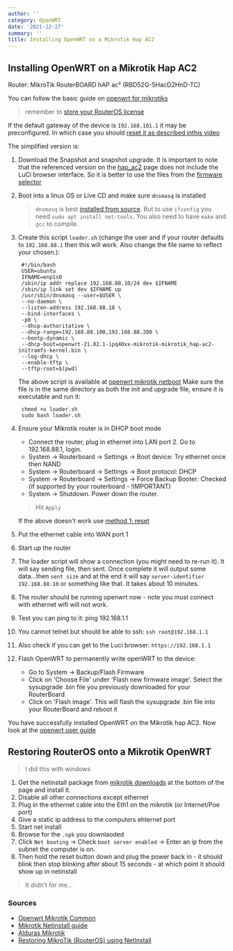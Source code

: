 ```yaml
---
author: ''
category: OpenWRT
date: '2021-12-27'
summary: ''
title: Installing OpenWRT on a Mikrotik Hap AC2
---
```

## Installing OpenWRT on a Mikrotik Hap AC2

Router: MikroTik RouterBOARD hAP ac² (RBD52G-5HacD2HnD-TC)

You can follow the basic guide on [openwrt for mikrotiks](https://openwrt.org/toh/mikrotik/common)

> remember to [store your RouterOS license](https://openwrt.org/toh/mikrotik/common#saving_mikrotik_routerboard_license_key_using_winbox_and_windows)

If the default gateway of the device is `192.168.101.1` it may be preconfigured. In which case you should [reset it as described inthis video](https://www.youtube.com/watch?v=OjLNA84ogUM&ab_channel=AtomicAccess)

The simplified version is:

1. Download the Snapshot and snapshot upgrade. It is important to note that the referenced version on the [hap_ac2](https://openwrt.org/toh/mikrotik/hap_ac2) page does not include the LuCi browser interface. So it is better to use the files from the [firmware selector](https://firmware-selector.openwrt.org/?version=21.02.1&target=ipq40xx%2Fmikrotik&id=mikrotik_hap-ac2)
2. Boot into a linux OS or Live CD and make sure `dnsmasq` is installed

    > `dnsmasq` is best [installed from source](https://thekelleys.org.uk/dnsmasq/docs/setup.html). But to use `ifconfig` you need `sudo apt install net-tools`. You also need to have `make` and `gcc` to compile. 

3. Create this script `loader.sh` (change the user and if your router defaults to `192.168.88.1` then this will work. Also change the file name to reflect your chosen.):

        #!/bin/bash
        USER=ubuntu
        IFNAME=enp1s0
        /sbin/ip addr replace 192.168.88.10/24 dev $IFNAME
        /sbin/ip link set dev $IFNAME up
        /usr/sbin/dnsmasq --user=$USER \
        --no-daemon \
        --listen-address 192.168.88.10 \
        --bind-interfaces \
        -p0 \
        --dhcp-authoritative \
        --dhcp-range=192.168.88.100,192.168.88.200 \
        --bootp-dynamic \
        --dhcp-boot=openwrt-21.02.1-ipq40xx-mikrotik-mikrotik_hap-ac2-initramfs-kernel.bin \
        --log-dhcp \
        --enable-tftp \
        --tftp-root=$(pwd)
    
    The above script is available at [openwrt mikrotik netboot](https://openwrt.org/toh/mikrotik/common#run_a_dhcpbootptftp_netboot_server)
    Make sure the file is in the same directory as both the init and upgrade file, ensure it is executable and run it:

        chmod +x loader.sh
        sudo bash loader.sh

4. Ensure your Mikrotik router is in DHCP boot mode

    * Connect the router, plug in ethernet into LAN port 2. Go to 192.168.88.1, login.
    * System → Routerboard → Settings → Boot device: Try ethernet once then NAND
    * System → Routerboard → Settings → Boot protocol: DHCP
    * System → Routerboard → Settings → Force Backup Booter: Checked (if supported by your routerboard - !IMPORTANT)
    * System → Shutdown. Power down the router.

    > Hit `Apply`

    If the above doesn't work use [method 1: reset](https://openwrt.org/toh/mikrotik/common#method_1_-_use_the_routerboard_reset_button_to_enable_tftp_netboot)

5. Put the ethernet cable into WAN port 1
6. Start up the router
7. The loader script will show a connection (you might need to re-run it). It will say sending file, then sent. Once complete it will output some data...then `sent size` and at the end it will say `server-identifier 192.168.88.10` or something like that. It takes about 10 minutes.
8. The router should be running openwrt now - note you must connect with ethernet wifi will not work.
9. Test you can ping to it: ping 192.168.1.1
10. You cannot telnet but should be able to ssh: `ssh root@192.168.1.1`
11. Also check if you can get to the Luci browser: `https://192.168.1.1`
12. Flash OpenWRT to permanently write openWRT to the device:

    * Go to System → Backup/Flash Firmware
    * Click on 'Choose File' under 'Flash new firmware image'. Select the sysupgrade .bin file you previously downloaded for your RouterBoard
    * Click on 'Flash image'. This will flash the sysupgrade .bin file into your RouterBoard and reboot it

You have successfully installed OpenWRT on the Mikrotik hap AC2. Now look at the [openwrt user guide](https://openwrt.org/docs/guide-user/start)

## Restoring RouterOS onto a Mikrotik OpenWRT

> I did this with windows

1. Get the netinstall package from [mikrotik downloads](https://mikrotik.com/download) at the bottom of the page and install it.
2. Disable all other connections except ethernet
3. Plug in the ethernet cable into the Eth1 on the mikrotik (or Internet/Poe port)
4. Give a static ip address to the computers ehternet port
5. Start net install
6. Browse for the `.npk` you downlaoded
7. Click `Net booting` -> Check `boot server enabled` -> Enter an ip from the subnet the computer is on.
8. Then hold the reset button down and plug the power back in - it should blink then stop blinking after about 15 seconds - at which point it should show up in netinstall

> It didn't for me...



### Sources

* [Openwrt Mikrotik Common](https://openwrt.org/toh/mikrotik/common)
* [Mikrotik Netinstall guide](https://wiki.mikrotik.com/wiki/Manual:Netinstall)
* [Alduras Mikrotik](https://wiki.mikrotik.com/wiki/Manual:Netinstall)
* [Restoring MikroTik (RouterOS) using NetInstall](https://ixnfo.com/en/restoring-mikrotik-routeros-using-netinstall.html)
